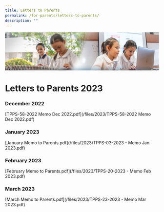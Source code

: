 ```yaml
---
title: Letters to Parents
permalink: /for-parents/letters-to-parents/
description: ""
---
```

![](/images/ForParents.jpg)

Letters to Parents 2023
=======================

### **December 2022**

[TPPS-58-2022 Memo Dec 2022.pdf](/files/2023/TPPS-58-2022 Memo Dec 2022.pdf)

### **January 2023**

[January Memo to Parents.pdf](/files/2023/TPPS-03-2023 - Memo Jan 2023.pdf)

### **February 2023**

[February Memo to Parents.pdf](/files/2023/TPPS-20-2023 - Memo Feb 2023.pdf)

### **March 2023**

[March Memo to Parents.pdf](/files/2023/TPPS-23-2023 - Memo Mar 2023.pdf)